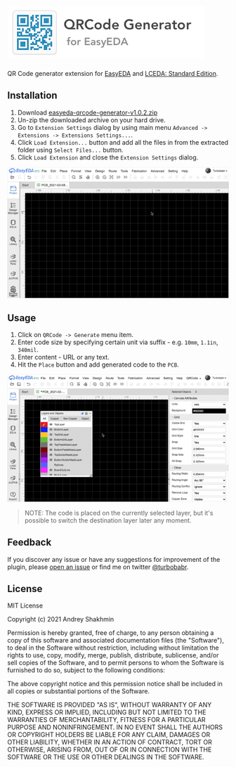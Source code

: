 ![Hero](docs/github-hero-logo.png?raw=true "Logo")
===========

QR Code generator extension for [EasyEDA](https://easyeda.com/) and [LCEDA: Standard Edition](https://lceda.cn/standard).

## Installation

1. Download [easyeda-qrcode-generator-v1.0.2.zip](https://github.com/turbobabr/easyeda-qrcode-generator-extension/releases/download/v1.0.2/easyeda-qrcode-generator-v1.0.2.zip)
2. Un-zip the downloaded archive on your hard drive.
3. Go to `Extension Settings` dialog by using main menu `Advanced -> Extensions -> Extensions Settings...`.
4. Click `Load Extension...` button and add all the files in from the extracted folder using `Select Files...` button. 
5. Click `Load Extension` and close the `Extension Settings` dialog.

![Installation](docs/easyeda-qrcode-installation.gif?raw=true)

## Usage

1. Click on `QRCode -> Generate` menu item.
2. Enter code size by specifying certain unit via suffix - e.g. `10mm`, `1.1in`, `340mil`.
3. Enter content - URL or any text.
4. Hit the `Place` button and add generated code to the `PCB`.

![Usage Demo](docs/easyeda-qrcode-usage.gif?raw=true)

> NOTE: The code is placed on the currently selected layer, but it's possible to switch the destination layer later any moment.

## Feedback

If you discover  any issue or have any suggestions for improvement of the plugin, please [open an issue](https://github.com/turbobabr/easyeda-qrcode-generator-extension/issues) or find me on twitter [@turbobabr](http://twitter.com/turbobabr).

## License

MIT License

Copyright (c) 2021 Andrey Shakhmin

Permission is hereby granted, free of charge, to any person obtaining a copy
of this software and associated documentation files (the "Software"), to deal
in the Software without restriction, including without limitation the rights
to use, copy, modify, merge, publish, distribute, sublicense, and/or sell
copies of the Software, and to permit persons to whom the Software is
furnished to do so, subject to the following conditions:

The above copyright notice and this permission notice shall be included in all
copies or substantial portions of the Software.

THE SOFTWARE IS PROVIDED "AS IS", WITHOUT WARRANTY OF ANY KIND, EXPRESS OR
IMPLIED, INCLUDING BUT NOT LIMITED TO THE WARRANTIES OF MERCHANTABILITY,
FITNESS FOR A PARTICULAR PURPOSE AND NONINFRINGEMENT. IN NO EVENT SHALL THE
AUTHORS OR COPYRIGHT HOLDERS BE LIABLE FOR ANY CLAIM, DAMAGES OR OTHER
LIABILITY, WHETHER IN AN ACTION OF CONTRACT, TORT OR OTHERWISE, ARISING FROM,
OUT OF OR IN CONNECTION WITH THE SOFTWARE OR THE USE OR OTHER DEALINGS IN THE
SOFTWARE.
